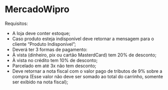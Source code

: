 # MercadoWipro

Requisitos:  
- A loja deve conter estoque; 
- Caso produto esteja indisponível deve retornar a mensagem para o cliente “Produto Indisponível”;  
- Deverá ter 3 formas de pagamento:  
- À vista (dinheiro, pix ou cartão MasterdCard) tem 20% de desconto;  
- À vista no crédito tem 10% de desconto;  
- Parcelado em até 3x não tem desconto;  
- Deve retornar a nota fiscal com o valor pago de tributos de 9% sobre a compra (Esse valor não deve ser 
somado ao total do carrinho, somente ser exibido na nota fiscal);
